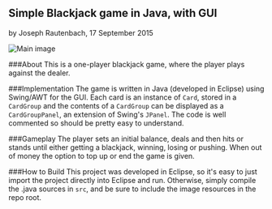 ## Simple Blackjack game in Java, with GUI
by Joseph Rautenbach, 17 September 2015

![Main image](http://i.imgur.com/tibL3bM.png)

###About
This is a one-player blackjack game, where the player plays against the dealer.

###Implementation
The game is written in Java (developed in Eclipse) using Swing/AWT for the GUI.
Each card is an instance of `Card`, stored in a `CardGroup` and the contents of a `CardGroup` can be displayed as a `CardGroupPanel`, an extension of Swing's `JPanel`.
The code is well commented so should be pretty easy to understand.

###Gameplay
The player sets an initial balance, deals and then hits or stands until either getting a blackjack, winning, losing or pushing.
When out of money the option to top up or end the game is given.

###How to Build
This project was developed in Eclipse, so it's easy to just import the project directly into Eclipse and run.
Otherwise, simply compile the .java sources in `src`, and be sure to include the image resources in the repo root.